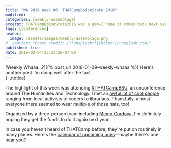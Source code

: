 ```yaml
---
title: "WA 2016 Week 06: THATCampBoiseState 2016" 
modified:
categories: [weekly-assemblage]
excerpt: THATCampBoiseState2016 was a gem—I hope it comes back next year.
tags: [conferences]
header:
  image: /assets/images/weekly-assemblage.png
#  caption: "Photo credit: [**Unsplash**](https://unsplash.com)"
published: true
date: 2016-02-04T23:31:28-07:00
---
```

  
[Weekly Whaaa…?]({% post_url 2016-01-09-weekly-whaaa %}) Here's another post I'm doing well after the fact.  
{: .notice}  

The highlight of this week was attending [#THATCampBSU](http://boisestate2016.thatcamp.org/), an unconference around The Humanities and Technology. I met an [awful lot of cool people](http://boisestate2016.thatcamp.org/campers/) ranging from local activists to coders to librarians. Thankfully, almost everyone there seemed to wear multiple of those hats, too!   

Organized by a three-person team including [Memo Cordova](http://guides.boisestate.edu/prf.php?account_id=4254), I'm definitely hoping they get the funds to do it again next year.  

In case you haven't heard of THATCamp before, they're put on routinely in many places. Here's the [calendar of upcoming ones](http://thatcamp.org)—maybe there's one near you?
